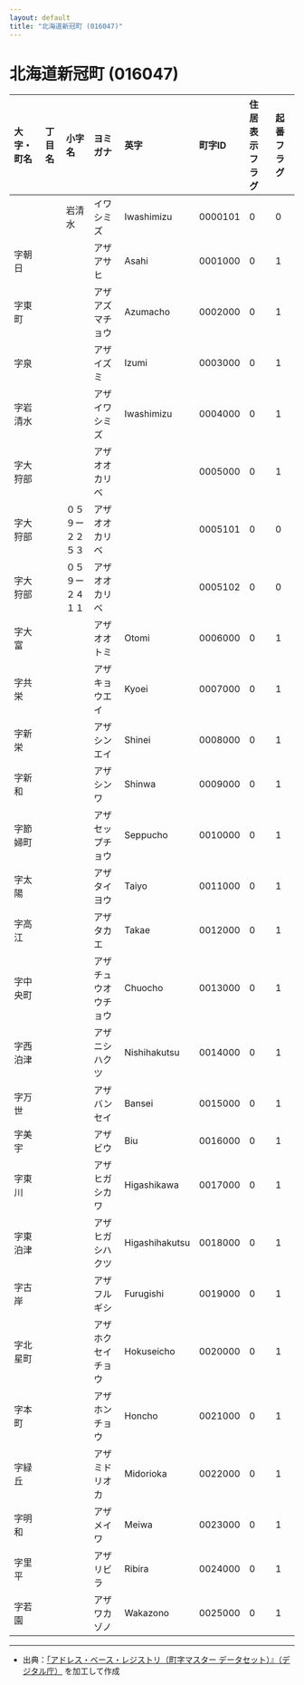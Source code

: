 ```yaml
---
layout: default
title: "北海道新冠町 (016047)"
---
```


# 北海道新冠町 (016047)

| 大字・町名 | 丁目名 | 小字名 | ヨミガナ | 英字 | 町字ID | 住居表示フラグ | 起番フラグ |
|:---|:---|:---|:---|:---|:---|:---|:---|
|  |  | 岩清水 | イワシミズ | Iwashimizu | 0000101 | 0 | 0 |
| 字朝日 |  |  | アザアサヒ | Asahi | 0001000 | 0 | 1 |
| 字東町 |  |  | アザアズマチョウ | Azumacho | 0002000 | 0 | 1 |
| 字泉 |  |  | アザイズミ | Izumi | 0003000 | 0 | 1 |
| 字岩清水 |  |  | アザイワシミズ | Iwashimizu | 0004000 | 0 | 1 |
| 字大狩部 |  |  | アザオオカリベ |  | 0005000 | 0 | 1 |
| 字大狩部 |  | ０５９ー２２５３ | アザオオカリベ |  | 0005101 | 0 | 0 |
| 字大狩部 |  | ０５９ー２４１１ | アザオオカリベ |  | 0005102 | 0 | 0 |
| 字大富 |  |  | アザオオトミ | Otomi | 0006000 | 0 | 1 |
| 字共栄 |  |  | アザキョウエイ | Kyoei | 0007000 | 0 | 1 |
| 字新栄 |  |  | アザシンエイ | Shinei | 0008000 | 0 | 1 |
| 字新和 |  |  | アザシンワ | Shinwa | 0009000 | 0 | 1 |
| 字節婦町 |  |  | アザセップチョウ | Seppucho | 0010000 | 0 | 1 |
| 字太陽 |  |  | アザタイヨウ | Taiyo | 0011000 | 0 | 1 |
| 字高江 |  |  | アザタカエ | Takae | 0012000 | 0 | 1 |
| 字中央町 |  |  | アザチュウオウチョウ | Chuocho | 0013000 | 0 | 1 |
| 字西泊津 |  |  | アザニシハクツ | Nishihakutsu | 0014000 | 0 | 1 |
| 字万世 |  |  | アザバンセイ | Bansei | 0015000 | 0 | 1 |
| 字美宇 |  |  | アザビウ | Biu | 0016000 | 0 | 1 |
| 字東川 |  |  | アザヒガシカワ | Higashikawa | 0017000 | 0 | 1 |
| 字東泊津 |  |  | アザヒガシハクツ | Higashihakutsu | 0018000 | 0 | 1 |
| 字古岸 |  |  | アザフルギシ | Furugishi | 0019000 | 0 | 1 |
| 字北星町 |  |  | アザホクセイチョウ | Hokuseicho | 0020000 | 0 | 1 |
| 字本町 |  |  | アザホンチョウ | Honcho | 0021000 | 0 | 1 |
| 字緑丘 |  |  | アザミドリオカ | Midorioka | 0022000 | 0 | 1 |
| 字明和 |  |  | アザメイワ | Meiwa | 0023000 | 0 | 1 |
| 字里平 |  |  | アザリビラ | Ribira | 0024000 | 0 | 1 |
| 字若園 |  |  | アザワカゾノ | Wakazono | 0025000 | 0 | 1 |

---

- 出典：[「アドレス・ベース・レジストリ（町字マスター データセット）』（デジタル庁）](https://www.digital.go.jp/policies/base_registry_address/) を加工して作成